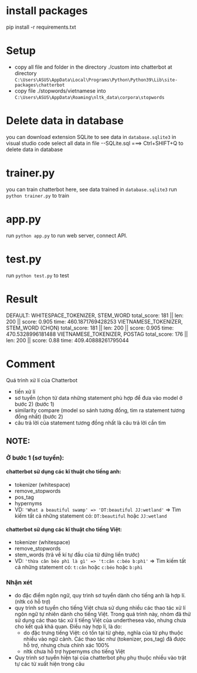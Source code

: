 # install packages
pip install -r requirements.txt
# Setup
- copy all file and folder in the directory ./custom into chatterbot at directory
`C:\Users\ASUS\AppData\Local\Programs\Python\Python39\Lib\site-packages\chatterbot`
- copy file ./stopwords/vietnamese into 
`C:\Users\ASUS\AppData\Roaming\nltk_data\corpora\stopwords`
# Delete data in database
you can download extension SQLite to see data in `database.sqlite3` in visual studio code
select all data in file --SQLite.sql ===> Ctrl+SHIFT+Q to delete data in database

# trainer.py
you can train chatterbot here, see data trained in `database.sqlite3`
run `python trainer.py` to train

# app.py
run `python app.py` to run web server, connect API.

# test.py
run `python test.py` to test

# Result
DEFAULT: WHITESPACE_TOKENIZER, STEM_WORD
total_score: 181 || len: 200 || score: 0.905
time: 460.1871769428253
VIETNAMESE_TOKENIZER, STEM_WORD (CHỌN)
total_score: 181 || len: 200 || score: 0.905
time: 470.5328996181488
VIETNAMESE_TOKENIZER, POSTAG
total_score: 176 || len: 200 || score: 0.88
time: 409.40888261795044


# Comment
Quá trình xử lí của Chatterbot

- tiền xử lí
- sơ tuyển (chọn từ data những statement phù hợp để đưa vào model ở bước 2) (bước 1)
- similarity compare (model so sánh tương đồng, tìm ra statement tương đồng nhất) (bước 2)
- câu trả lời của statement tương đồng nhất là câu trả lời cần tìm

## NOTE: 
### Ở bước 1 (sơ tuyển):
#### chatterbot sử dụng các kĩ thuật cho tiếng anh: 
- tokenizer (whitespace)
- remove_stopwords 
- pos_tag
- hypernyms
- VD: `'What a beautiful swamp' => 'DT:beautiful JJ:wetland'`
=> Tìm kiếm tất cả những statement có: `DT:beautiful` hoặc `JJ:wetland`
#### chatterbot sử dụng các kĩ thuật cho tiếng Việt:
- tokenizer (whitespace)
- remove_stopwords
- stem_words (trả về kí tự đầu của từ đứng liền trước)
- VD: `'thừa cân béo phì là gì' => 't:cân c:béo b:phì'`
=> Tìm kiếm tất cả những statement có: `t:cân` hoặc `c:béo` hoặc `b:phì`
### Nhận xét
- do đặc điểm ngôn ngữ, quy trình sơ tuyển dành cho tiếng anh là hợp lí. (nltk có hỗ trợ)
- quy trình sơ tuyển cho tiếng Việt chưa sử dụng nhiều các thao tác xử lí ngôn ngữ tự nhiên dành cho tiếng Việt. Trong quá trình này, nhóm đã thử sử dụng các thao tác xử lí tiếng Việt của underthesea vào, nhưng chưa cho kết quả khả quan. Điều này hợp lí, là do:
    + do đặc trưng tiếng Việt: có tồn tại từ ghép, nghĩa của từ phụ thuộc nhiều vào ngữ cảnh. Các thao tác như (tokenizer, pos_tag) đã được hỗ trợ, nhưng chưa chính xác 100%
    + nltk chưa hỗ trợ hypernyms cho tiếng Việt
- Quy trình sơ tuyển hiện tại của chatterbot phụ phụ thuộc nhiều vào trật tự các từ xuất hiện trong câu